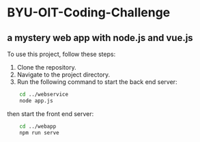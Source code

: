 # BYU-OIT-Coding-Challenge
## a mystery web app with node.js and vue.js

To use this project, follow these steps:

1. Clone the repository.
2. Navigate to the project directory.
3. Run the following command to start the back end server:

```bash
    cd ../webservice
    node app.js
```

then start the front end server:

```bash
    cd ../webapp
    npm run serve
```
